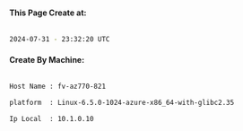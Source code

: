 
   
#### This Page Create at:

```bash

2024-07-31 - 23:32:20 UTC

```

#### Create By Machine:

```bash

Host Name : fv-az770-821

platform  : Linux-6.5.0-1024-azure-x86_64-with-glibc2.35

Ip Local  : 10.1.0.10

```

